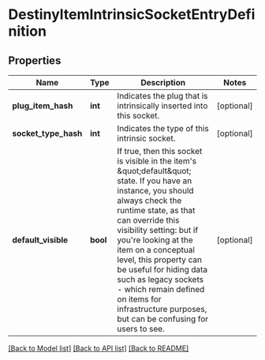 # DestinyItemIntrinsicSocketEntryDefinition

## Properties
Name | Type | Description | Notes
------------ | ------------- | ------------- | -------------
**plug_item_hash** | **int** | Indicates the plug that is intrinsically inserted into this socket. | [optional] 
**socket_type_hash** | **int** | Indicates the type of this intrinsic socket. | [optional] 
**default_visible** | **bool** | If true, then this socket is visible in the item&#39;s \&quot;default\&quot; state. If you have an instance, you should always check the runtime state, as that can override this visibility setting: but if you&#39;re looking at the item on a conceptual level, this property can be useful for hiding data such as legacy sockets - which remain defined on items for infrastructure purposes, but can be confusing for users to see. | [optional] 

[[Back to Model list]](../README.md#documentation-for-models) [[Back to API list]](../README.md#documentation-for-api-endpoints) [[Back to README]](../README.md)


